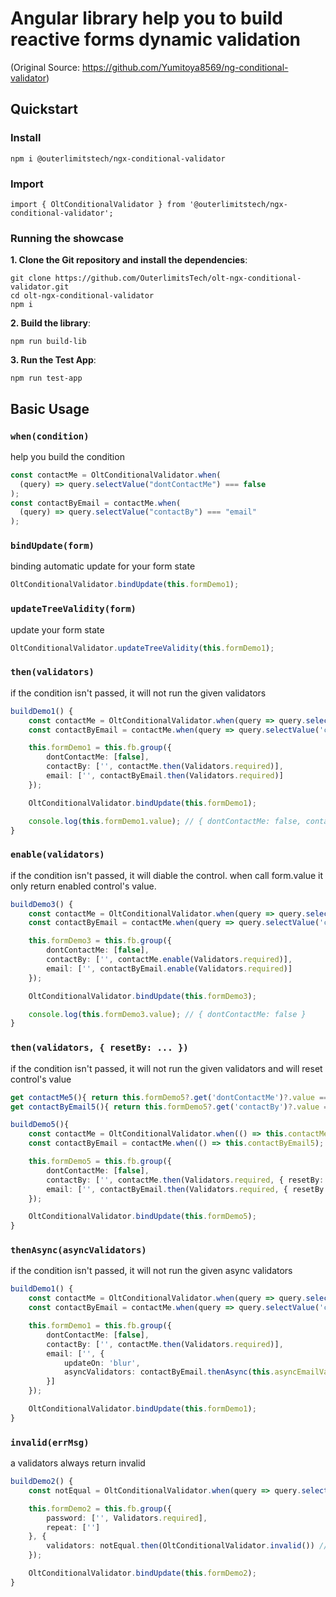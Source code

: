 # Angular library help you to build reactive forms dynamic validation

(Original Source: https://github.com/Yumitoya8569/ng-conditional-validator)

## Quickstart

### Install

```
npm i @outerlimitstech/ngx-conditional-validator
```

### Import

```
import { OltConditionalValidator } from '@outerlimitstech/ngx-conditional-validator';
```

### Running the showcase

**1. Clone the Git repository and install the dependencies**:

```
git clone https://github.com/OuterlimitsTech/olt-ngx-conditional-validator.git
cd olt-ngx-conditional-validator
npm i
```

**2. Build the library**:

```
npm run build-lib
```

**3. Run the Test App**:

```
npm run test-app
```

## Basic Usage

### `when(condition)`

help you build the condition

```typescript
const contactMe = OltConditionalValidator.when(
  (query) => query.selectValue("dontContactMe") === false
);
const contactByEmail = contactMe.when(
  (query) => query.selectValue("contactBy") === "email"
);
```

### `bindUpdate(form)`

binding automatic update for your form state

```typescript
OltConditionalValidator.bindUpdate(this.formDemo1);
```

### `updateTreeValidity(form)`

update your form state

```typescript
OltConditionalValidator.updateTreeValidity(this.formDemo1);
```

### `then(validators)`

if the condition isn't passed, it will not run the given validators

```typescript
buildDemo1() {
    const contactMe = OltConditionalValidator.when(query => query.selectValue('dontContactMe') === false);
    const contactByEmail = contactMe.when(query => query.selectValue('contactBy') === 'email');

    this.formDemo1 = this.fb.group({
        dontContactMe: [false],
        contactBy: ['', contactMe.then(Validators.required)],
        email: ['', contactByEmail.then(Validators.required)]
    });

    OltConditionalValidator.bindUpdate(this.formDemo1);

    console.log(this.formDemo1.value); // { dontContactMe: false, contactBy: '', email: '' }
}
```

### `enable(validators)`

if the condition isn't passed, it will diable the control.
when call form.value it only return enabled control's value.

```typescript
buildDemo3() {
    const contactMe = OltConditionalValidator.when(query => query.selectValue('dontContactMe') === false);
    const contactByEmail = contactMe.when(query => query.selectValue('contactBy') === 'email');

    this.formDemo3 = this.fb.group({
        dontContactMe: [false],
        contactBy: ['', contactMe.enable(Validators.required)],
        email: ['', contactByEmail.enable(Validators.required)]
    });

    OltConditionalValidator.bindUpdate(this.formDemo3);

    console.log(this.formDemo3.value); // { dontContactMe: false }
}
```

### `then(validators, { resetBy: ... })`

if the condition isn't passed, it will not run the given validators and will reset control's value

```typescript
get contactMe5(){ return this.formDemo5?.get('dontContactMe')?.value === false; }
get contactByEmail5(){ return this.formDemo5?.get('contactBy')?.value === 'email'; }

buildDemo5(){
    const contactMe = OltConditionalValidator.when(() => this.contactMe5);
    const contactByEmail = contactMe.when(() => this.contactByEmail5);

    this.formDemo5 = this.fb.group({
        dontContactMe: [false],
        contactBy: ['', contactMe.then(Validators.required, { resetBy: '' })],
        email: ['', contactByEmail.then(Validators.required, { resetBy: '' })]
    });

    OltConditionalValidator.bindUpdate(this.formDemo5);
}
```

### `thenAsync(asyncValidators)`

if the condition isn't passed, it will not run the given async validators

```typescript
buildDemo1() {
    const contactMe = OltConditionalValidator.when(query => query.selectValue('dontContactMe') === false);
    const contactByEmail = contactMe.when(query => query.selectValue('contactBy') === 'email');

    this.formDemo1 = this.fb.group({
        dontContactMe: [false],
        contactBy: ['', contactMe.then(Validators.required)],
        email: ['', {
            updateOn: 'blur',
            asyncValidators: contactByEmail.thenAsync(this.asyncEmailValidator)
        }]
    });

    OltConditionalValidator.bindUpdate(this.formDemo1);
}
```

### `invalid(errMsg)`

a validators always return invalid

```typescript
buildDemo2() {
    const notEqual = OltConditionalValidator.when(query => query.selectValue('password') !== query.selectValue('repeat'));

    this.formDemo2 = this.fb.group({
        password: ['', Validators.required],
        repeat: ['']
    }, {
        validators: notEqual.then(OltConditionalValidator.invalid()) // this line help you check repeat password
    });

    OltConditionalValidator.bindUpdate(this.formDemo2);
}
```
